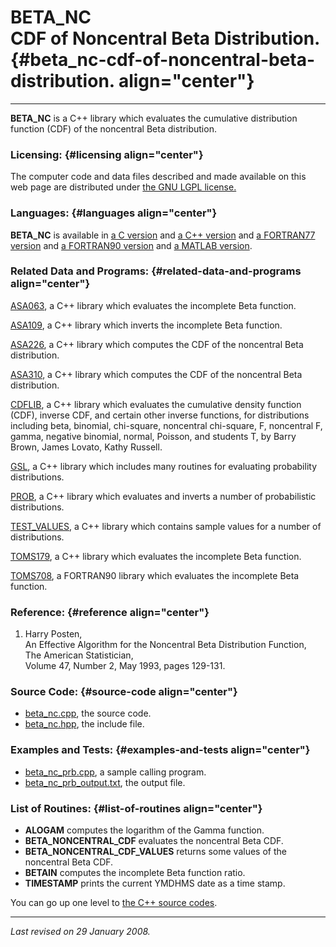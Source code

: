 BETA\_NC\
CDF of Noncentral Beta Distribution. {#beta_nc-cdf-of-noncentral-beta-distribution. align="center"}
====================================

------------------------------------------------------------------------

**BETA\_NC** is a C++ library which evaluates the cumulative
distribution function (CDF) of the noncentral Beta distribution.

### Licensing: {#licensing align="center"}

The computer code and data files described and made available on this
web page are distributed under [the GNU LGPL
license.](../../txt/gnu_lgpl.txt)

### Languages: {#languages align="center"}

**BETA\_NC** is available in [a C
version](../../c_src/beta_nc/beta_nc.md) and [a C++
version](../../master/beta_nc/beta_nc.md) and [a FORTRAN77
version](../../f77_src/beta_nc/beta_nc.md) and [a FORTRAN90
version](../../f_src/beta_nc/beta_nc.md) and [a MATLAB
version](../../m_src/beta_nc/beta_nc.md).

### Related Data and Programs: {#related-data-and-programs align="center"}

[ASA063](../../master/asa063/asa063.md), a C++ library which
evaluates the incomplete Beta function.

[ASA109](../../master/asa109/asa109.md), a C++ library which inverts
the incomplete Beta function.

[ASA226](../../master/asa226/asa226.md), a C++ library which computes
the CDF of the noncentral Beta distribution.

[ASA310](../../master/asa310/asa310.md), a C++ library which computes
the CDF of the noncentral Beta distribution.

[CDFLIB](../../master/cdflib/cdflib.md), a C++ library which
evaluates the cumulative density function (CDF), inverse CDF, and
certain other inverse functions, for distributions including beta,
binomial, chi-square, noncentral chi-square, F, noncentral F, gamma,
negative binomial, normal, Poisson, and students T, by Barry Brown,
James Lovato, Kathy Russell.

[GSL](../../master/gsl/gsl.md), a C++ library which includes many
routines for evaluating probability distributions.

[PROB](../../master/prob/prob.md), a C++ library which evaluates and
inverts a number of probabilistic distributions.

[TEST\_VALUES](../../master/test_values/test_values.md), a C++
library which contains sample values for a number of distributions.

[TOMS179](../../master/toms179/toms179.md), a C++ library which
evaluates the incomplete Beta function.

[TOMS708](../../f_src/toms708/toms708.md), a FORTRAN90 library which
evaluates the incomplete Beta function.

### Reference: {#reference align="center"}

1.  Harry Posten,\
    An Effective Algorithm for the Noncentral Beta Distribution
    Function,\
    The American Statistician,\
    Volume 47, Number 2, May 1993, pages 129-131.

### Source Code: {#source-code align="center"}

-   [beta\_nc.cpp](beta_nc.cpp), the source code.
-   [beta\_nc.hpp](beta_nc.hpp), the include file.

### Examples and Tests: {#examples-and-tests align="center"}

-   [beta\_nc\_prb.cpp](beta_nc_prb.cpp), a sample calling program.
-   [beta\_nc\_prb\_output.txt](beta_nc_prb_output.txt), the output
    file.

### List of Routines: {#list-of-routines align="center"}

-   **ALOGAM** computes the logarithm of the Gamma function.
-   **BETA\_NONCENTRAL\_CDF** evaluates the noncentral Beta CDF.
-   **BETA\_NONCENTRAL\_CDF\_VALUES** returns some values of the
    noncentral Beta CDF.
-   **BETAIN** computes the incomplete Beta function ratio.
-   **TIMESTAMP** prints the current YMDHMS date as a time stamp.

You can go up one level to [the C++ source codes](../cpp_src.md).

------------------------------------------------------------------------

*Last revised on 29 January 2008.*
